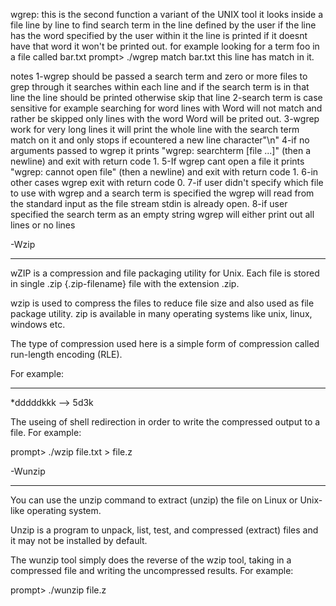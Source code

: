wgrep:
this is the second function a variant of the UNIX tool it looks inside a file line by line to find  search term in the line defined by the user
if the line has the word specified by the user within it the line is printed if it doesnt have that word it won't be printed out. for example looking for a term foo
in a file called bar.txt
	prompt> ./wgrep match bar.txt
	this line has match in it.
	
	
notes
1-wgrep should be passed a search term and zero or more files to grep through it searches within each line and if the search term is in that line
the line should be printed otherwise skip that line
2-search term is case sensitive for example searching for word lines with Word will not match and rather be skipped only lines with the word Word will be prited out.
3-wgrep work for very long lines it will print the whole line with the search term match on it and only stops if ecountered a new line character"\n"
4-if no arguments passed to wgrep it prints "wgrep: searchterm [file ...]" (then a newline) and exit with return code 1.
5-If wgrep cant open a file it prints "wgrep: cannot open file" (then a newline) and exit with return code 1.
6-in other cases wgrep exit with return code 0.
7-if user didn't specify which file to use with wgrep and a search term is specified the wgrep will read from the standard input as the file stream stdin is already open.
8-if user specified the search term as an empty string wgrep will either print out all lines or no lines




-Wzip
_____

wZIP is a compression and file packaging utility for Unix. Each file is stored in single .zip {.zip-filename} file with the extension .zip.

wzip is used to compress the files to reduce file size and also used as file package utility. zip is available in many operating systems like unix, linux, windows etc.

The type of compression used here is a simple form of compression called run-length encoding (RLE).

For example:
____________

*dddddkkk --> 5d3k

The useing of shell redirection in order to write the compressed output to a file. For example:

prompt> ./wzip file.txt > file.z


-Wunzip
_______

You can use the unzip command to extract (unzip) the file on Linux or Unix-like operating system. 

Unzip is a program to unpack, list, test, and compressed (extract) files and it may not be installed by default.

The wunzip tool simply does the reverse of the wzip tool, taking in a compressed file and writing the uncompressed results. For example:

prompt> ./wunzip file.z



